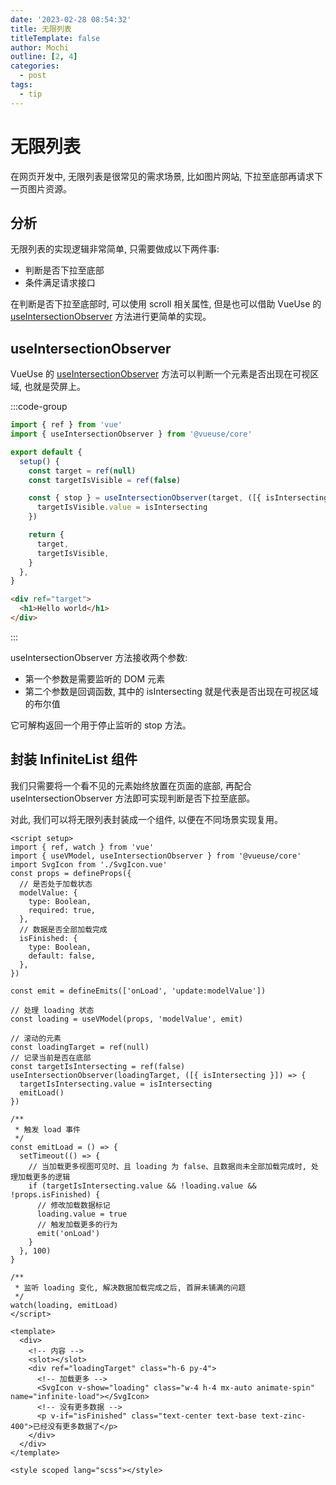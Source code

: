 ```yaml
---
date: '2023-02-28 08:54:32'
title: 无限列表
titleTemplate: false
author: Mochi
outline: [2, 4]
categories:
  - post
tags:
  - tip
---
```


# 无限列表

在网页开发中, 无限列表是很常见的需求场景, 比如图片网站, 下拉至底部再请求下一页图片资源。

## 分析

无限列表的实现逻辑非常简单, 只需要做成以下两件事:

- 判断是否下拉至底部
- 条件满足请求接口

在判断是否下拉至底部时, 可以使用 scroll 相关属性, 但是也可以借助 VueUse 的 [useIntersectionObserver](https://vueuse.org/core/useIntersectionObserver/) 方法进行更简单的实现。

## useIntersectionObserver

VueUse 的 [useIntersectionObserver](https://vueuse.org/core/useIntersectionObserver/) 方法可以判断一个元素是否出现在可视区域, 也就是荧屏上。

:::code-group

```js [JS]
import { ref } from 'vue'
import { useIntersectionObserver } from '@vueuse/core'

export default {
  setup() {
    const target = ref(null)
    const targetIsVisible = ref(false)

    const { stop } = useIntersectionObserver(target, ([{ isIntersecting }], observerElement) => {
      targetIsVisible.value = isIntersecting
    })

    return {
      target,
      targetIsVisible,
    }
  },
}
```

```html [HTML]
<div ref="target">
  <h1>Hello world</h1>
</div>
```

:::

useIntersectionObserver 方法接收两个参数:

- 第一个参数是需要监听的 DOM 元素
- 第二个参数是回调函数, 其中的 isIntersecting 就是代表是否出现在可视区域的布尔值

它可解构返回一个用于停止监听的 stop 方法。

## 封装 InfiniteList 组件

我们只需要将一个看不见的元素始终放置在页面的底部, 再配合 useIntersectionObserver 方法即可实现判断是否下拉至底部。

对此, 我们可以将无限列表封装成一个组件, 以便在不同场景实现复用。

```vue
<script setup>
import { ref, watch } from 'vue'
import { useVModel, useIntersectionObserver } from '@vueuse/core'
import SvgIcon from './SvgIcon.vue'
const props = defineProps({
  // 是否处于加载状态
  modelValue: {
    type: Boolean,
    required: true,
  },
  // 数据是否全部加载完成
  isFinished: {
    type: Boolean,
    default: false,
  },
})

const emit = defineEmits(['onLoad', 'update:modelValue'])

// 处理 loading 状态
const loading = useVModel(props, 'modelValue', emit)

// 滚动的元素
const loadingTarget = ref(null)
// 记录当前是否在底部
const targetIsIntersecting = ref(false)
useIntersectionObserver(loadingTarget, ([{ isIntersecting }]) => {
  targetIsIntersecting.value = isIntersecting
  emitLoad()
})

/**
 * 触发 load 事件
 */
const emitLoad = () => {
  setTimeout(() => {
    // 当加载更多视图可见时、且 loading 为 false、且数据尚未全部加载完成时, 处理加载更多的逻辑
    if (targetIsIntersecting.value && !loading.value && !props.isFinished) {
      // 修改加载数据标记
      loading.value = true
      // 触发加载更多的行为
      emit('onLoad')
    }
  }, 100)
}

/**
 * 监听 loading 变化, 解决数据加载完成之后, 首屏未铺满的问题
 */
watch(loading, emitLoad)
</script>

<template>
  <div>
    <!-- 内容 -->
    <slot></slot>
    <div ref="loadingTarget" class="h-6 py-4">
      <!-- 加载更多 -->
      <SvgIcon v-show="loading" class="w-4 h-4 mx-auto animate-spin" name="infinite-load"></SvgIcon>
      <!-- 没有更多数据 -->
      <p v-if="isFinished" class="text-center text-base text-zinc-400">已经没有更多数据了</p>
    </div>
  </div>
</template>

<style scoped lang="scss"></style>
```
